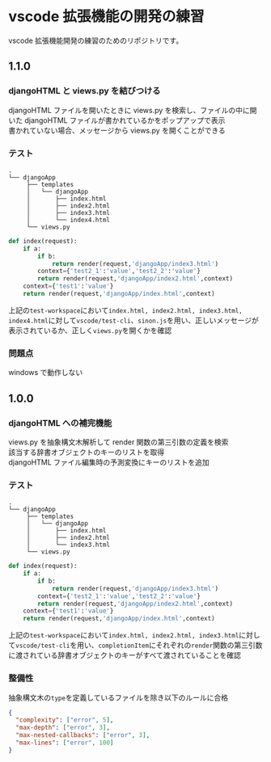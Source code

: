 # vscode 拡張機能の開発の練習

vscode 拡張機能開発の練習のためのリポジトリです。

## 1.1.0

### djangoHTML と views.py を結びつける

djangoHTML ファイルを開いたときに views.py を検索し、ファイルの中に開いた djangoHTML ファイルが書かれているかをポップアップで表示<br/>
書かれていない場合、メッセージから views.py を開くことができる

### テスト

```
.
└── djangoApp
     ├── templates
     │   └── djangoApp
     │       ├── index.html
     │       ├── index2.html
     │       ├── index3.html
     │       └── index4.html
     └── views.py
```

```py
def index(request):
    if a:
        if b:
            return render(request,'djangoApp/index3.html')
        context={'test2_1':'value','test2_2':'value'}
        return render(request,'djangoApp/index2.html',context)
    context={'test1':'value'}
    return render(request,'djangoApp/index.html',context)
```

上記の`test-workspace`において`index.html, index2.html, index3.html, index4.html`に対して`vscode/test-cli`、`sinon.js`を用い、正しいメッセージが表示されているか、正しく`views.py`を開くかを確認<br/>

### 問題点

windows で動作しない

## 1.0.0

### djangoHTML への補完機能

views.py を抽象構文木解析して render 関数の第三引数の定義を検索<br/>
該当する辞書オブジェクトのキーのリストを取得<br/>
djangoHTML ファイル編集時の予測変換にキーのリストを追加

### テスト

```
.
└── djangoApp
     ├── templates
     │   └── djangoApp
     │       ├── index.html
     │       ├── index2.html
     │       └── index3.html
     └── views.py
```

```py
def index(request):
    if a:
        if b:
            return render(request,'djangoApp/index3.html')
        context={'test2_1':'value','test2_2':'value'}
        return render(request,'djangoApp/index2.html',context)
    context={'test1':'value'}
    return render(request,'djangoApp/index.html',context)
```

上記の`test-workspace`において`index.html, index2.html, index3.html`に対して`vscode/test-cli`を用い、`completionItem`にそれぞれの`render`関数の第三引数に渡されている辞書オブジェクトのキーがすべて渡されていることを確認

### 整備性

抽象構文木の`type`を定義しているファイルを除き以下のルールに合格

```json
{
  "complexity": ["error", 5],
  "max-depth": ["error", 3],
  "max-nested-callbacks": ["error", 3],
  "max-lines": ["error", 100]
}
```
